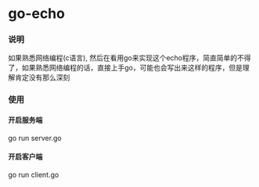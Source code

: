 # go-echo

### 说明

如果熟悉网络编程(c语言),  然后在看用go来实现这个echo程序，简直简单的不得了，如果熟悉网络编程的话，直接上手go，可能也会写出来这样的程序，但是理解肯定没有那么深刻 
### 使用

#### 开启服务端
go run server.go

#### 开启客户端
go run client.go
